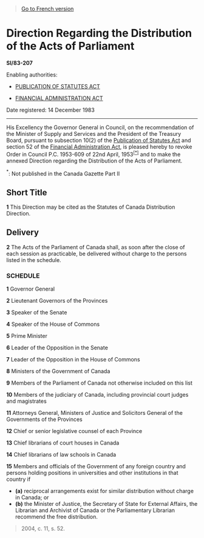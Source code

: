 > [Go to French version](/fr/Règlements/Textes%20réglementaires/83/207.md)

# Direction Regarding the Distribution of the Acts of Parliament

**SI/83-207**

Enabling authorities: 
- [PUBLICATION OF STATUTES ACT](/en/Acts/Revised%20Statutes%20of%20Canada/S/S-21.md)

- [FINANCIAL ADMINISTRATION ACT](/en/Acts/Revised%20Statutes%20of%20Canada/F/F-11.md)

Date registered: 14 December 1983

----------

His Excellency the Governor General in Council, on the recommendation of the Minister of Supply and Services and the President of the Treasury Board, pursuant to subsection 10(2) of the [Publication of Statutes Act](/en/Acts/Revised%20Statutes%20of%20Canada/S/S-21.md) and section 52 of the [Financial Administration Act](/en/Acts/Revised%20Statutes%20of%20Canada/F/F-11.md), is pleased hereby to revoke Order in Council P.C. 1953-609 of 22nd April, 1953<sup><a href='#fn_e'>[*]</a></sup> and to make the annexed Direction regarding the Distribution of the Acts of Parliament.

<a name='fn_e'><sup>*</sup></a>: Not published in the Canada Gazette Part II<br />




## Short Title


**1** This Direction may be cited as the Statutes of Canada Distribution Direction.




## Delivery


**2** The Acts of the Parliament of Canada shall, as soon after the close of each session as practicable, be delivered without charge to the persons listed in the schedule.




### **SCHEDULE** 
**1** Governor General


**2** Lieutenant Governors of the Provinces


**3** Speaker of the Senate


**4** Speaker of the House of Commons


**5** Prime Minister


**6** Leader of the Opposition in the Senate


**7** Leader of the Opposition in the House of Commons


**8** Ministers of the Government of Canada


**9** Members of the Parliament of Canada not otherwise included on this list


**10** Members of the judiciary of Canada, including provincial court judges and magistrates


**11** Attorneys General, Ministers of Justice and Solicitors General of the Governments of the Provinces


**12** Chief or senior legislative counsel of each Province


**13** Chief librarians of court houses in Canada


**14** Chief librarians of law schools in Canada


**15** Members and officials of the Government of any foreign country and persons holding positions in universities and other institutions in that country if
- **(a)** reciprocal arrangements exist for similar distribution without charge in Canada; or
- **(b)** the Minister of Justice, the Secretary of State for External Affairs, the Librarian and Archivist of Canada or the Parliamentary Librarian recommend the free distribution.


> 2004, c. 11, s. 52.


